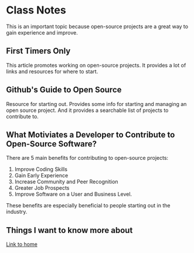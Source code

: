 # Class Notes

This is an important topic because open-source projects are a great way to gain experience and improve.

## First Timers Only

This article promotes working on open-source projects.  It provides a lot of links and resources for where to start.

## Github's Guide to Open Source

Resource for starting out.  Provides some info for starting and managing an open source project.  And it provides a searchable list of projects to contribute to.

## What Motiviates a Developer to Contribute to Open-Source Software?

There are 5 main benefits for contributing to open-source projects:
1. Improve Coding Skills
2. Gain Early Experience
3. Increase Community and Peer Recognition
4. Greater Job Prospects
5. Improve Software on a User and Business Level.

These benefits are especially beneficial to people starting out in the industry.

## Things I want to know more about

[Link to home](https://mikeshen7.github.io/reading-notes)
